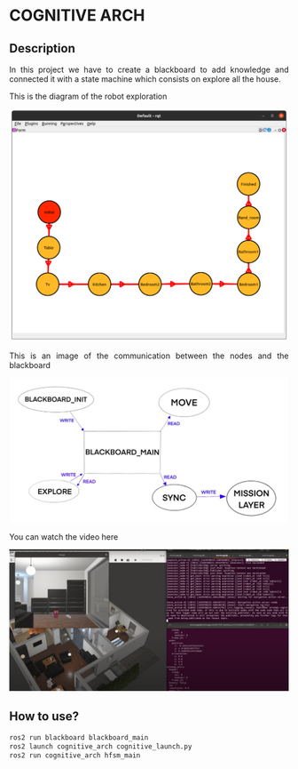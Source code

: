 # COGNITIVE ARCH

## Description

<p align="justify">
In this project we have to create a blackboard to add knowledge and connected it with a state machine which consists on explore all the house.
</p>

<p align="justify">
This is the diagram of the robot exploration 
</p>

![Image text](https://github.com/Juancams/plan_sist_cogn/blob/main/resources/states.png)


<p align="justify">
This is an image of the communication between the nodes and the blackboard
</p>

![Image text](https://github.com/Juancams/plan_sist_cogn/blob/main/resources/blackboard.jpeg)


<p align="justify">
You can watch the video here
</p>

[![Watch the video](https://github.com/Juancams/plan_sist_cogn/blob/main/resources/init_cap.png)](https://youtu.be/FdRnKN3Pjto)

## How to use?

```console
ros2 run blackboard blackboard_main
ros2 launch cognitive_arch cognitive_launch.py
ros2 run cognitive_arch hfsm_main
```
